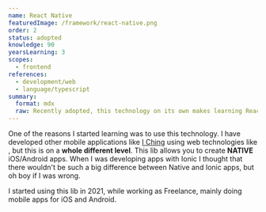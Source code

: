 ```yaml
---
name: React Native
featuredImage: /framework/react-native.png
order: 2
status: adopted
knowledge: 90
yearsLearning: 3
scopes:
  - frontend
references:
  - development/web
  - language/typescript
summary:
  format: mdx
  raw: Recently adopted, this technology on its own makes learning React a must.
---
```


One of the reasons I started learning [](framework/react) was to use this technology. I have developed other mobile applications like [I Ching](project/i-ching) using web technologies like [](framework/ionic), but this is on a **whole different level**.
This lib allows you to create **NATIVE** iOS/Android apps. When I was developing apps with Ionic I thought that there wouldn't be such a big difference between Native and Ionic apps, but oh boy if I was wrong.

I started using this lib in 2021, while working as Freelance, mainly doing mobile apps for iOS and Android.
